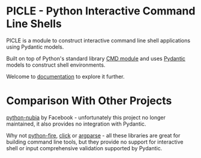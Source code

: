 # PICLE - Python Interactive Command Line Shells

PICLE is a module to construct interactive command line shell
applications using Pydantic models.

Built on top of Python's standard library 
[CMD module](https://docs.python.org/3/library/cmd.html) and 
uses [Pydantic](https://docs.pydantic.dev/) models to construct 
shell environments.

Welcome to [documentation](https://dmulyalin.github.io/picle/) to
explore it further.

# Comparison With Other Projects

[python-nubia](https://github.com/facebookarchive/python-nubia) by 
Facebook - unfortunately this project no longer maintained, it also 
provides no integration with Pydantic.

Why not [python-fire](https://github.com/google/python-fire), 
[click](https://github.com/pallets/click) or 
[argparse](https://docs.python.org/3/library/argparse.html) - 
all these libraries are great for building command line tools, 
but they provide no support for interactive shell or input 
comprehensive validation supported by Pydantic.